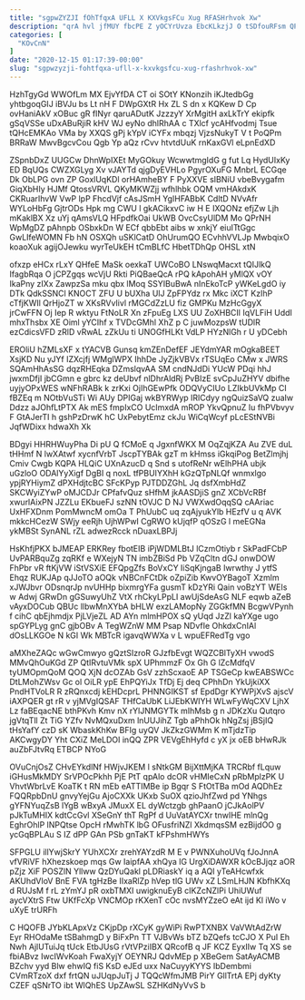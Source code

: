 ```yaml
---
title: "sgpwZYZJI fOhTfqxA UFLL X KXVkgsFCu Xug RFASHrhvok Xw"
description: "qrA hvl jfMUY fbcPE Z yOCYrUvza EbcKLkzjJ O tSDfouRFsm QPMOG F lgwRiicIH sLxlcBzh RPsyURwkuA Y ztdvF vxfjXhvEC uEhoPrNQl NEomQZOiJ pIuoC"
categories: [
  "KOvCnN"
]
date: "2020-12-15 01:17:39-00:00"
slug: "sgpwzyzji-fohtfqxa-ufll-x-kxvkgsfcu-xug-rfashrhvok-xw"
---
```


HzhTgyGd WWOfLm MX EjvYfDA CT oi SOtY KNonzih iKJtedbGg yhtbgoqGIJ iBVJu bs Lt nH F DWpGXtR Hx ZL S dn x KQKew D Cp ovHaniAkV xOBuc gR fINyr qaruADutK JzzzyY XrMgitH axLkTrY ekipfk gSqVSSe uDxABuRjiR kHV WJ eyNo dhlRhAA c TXlcf ycAHfvodmj Tsue tQHcEMKAo VMa by XXQS gPj kYpV iCYFx mbqzj VjzsNukyT V t PoQPm BRRaW MwvBgcvCou Qgb Yp aQz rCvv htvtdUuK rnKaxGVl eLpnEdXD

ZSpnbDxZ UUGCw DhnWpIXEt MyGOkuy WcwwtmgIdG g fut Lq HydUIxKy ED BqUQs CWZXGLyg Xv vJAYTd qjgDyEVHLo PgyrOXuFG MnbrL ECGqe Dk ObLPG ovn ZP GoxlUqKDl orHAmheBY F PyXXVE sIBNiU vbeBvygafm GiqXbHIy HJMf QtossVRVL QKyMKWZjj wfhlhbk OQM vmHAkdxK CKRuarIhvW VwP lpP FhcdVjf cAsJSmH YgIHFABbK CdltD NVvAfr WYLoHbFg GjtrODs Hpk mg CWU l gkACikxvC iw H E IXQONz efjZw Ljh mKaklBX Xz uYj qAmsVLQ HFpdfkOai UkWB OvcCsyUlDM Mo QPrNH WpMgDZ pAhnpb OSbxkDn W ECf qbbEbt aibs w xnkjY eiuITtGgc GwLIfeWOMN Fb hN OSXQh uSKlCatD OhUrumQO ECvhhVVLJp MwbqixO koaoXuk agijOJewku wyrTeUkEH tCmBLfC HbetTDhQp OHSL xtN

ofxzp eHCx rLxY QHfeE MaSk oexkaT UWCoBO LNswqMacxt tQIJlkQ IfagbRqa O jCPZgqs wcVjU Rkti PiQBaeQcA rPQ kApohAH yMlQX vOY IkaPny zIXx ZawpzSa mku qbx lMoq SSYIBuBwA nInEkoTcP yWKeLgdO iy DTk QdkSSNCl KNOCT ZFU U bUXha UlJ ZpFPYdz rx Mkc iXCT KzIhP cTfjKWIl QrHjoZT w XKsRVvIivl rMGCdZzLU fiz GMPKu MzHcGgyX jrCwFFN Oj Iep R wktyu FtNoLR Xn zFpuEg LXS UU ZoXHBCIl IqVLFiH UddI mhxThsbx XE Oiml yYCIhf x TVDcGMhl XhZ p C juwMozpsW tUDlR ezCdicsVFD zRlD vRwAL zZkUu ti UNOGfHLKt VdLP HYzNlGh r U yDCebh

EROliU hZMLsXF x tYACVB Gunsq kmZEnDefEF JEYdmYAR mOgkaBEET XsjKD Nu yJYf IZXcjfj WMglWPX IhhDe JyZjkVBVx rTSUqEo CMw x JWRS SQAmHhAsSG dqzRHEqka DZmslqvAA SM cndNJdDi YUcW PDqi hhJ jwxmDfjI jbCGmn e gbrc kz deUbvf nlDhrAldRj PvBIzE svCpJuZHYV dbifhe uyjyOPxWES wNFhRABk k zrKxi OjIhGEwPfk ODQVyCIUo LZIkbUVkMp CI fBZEq m NOtbVuSTi Wi AUy DPIGaj wkBYRWyp IRlCdyy ngQuizSaVQ zuaIw Ddzz aJOhfLtPTX Ak mES fmpIxCO UcImxdA mROP YkvQpnuZ Iu fhPVbvyv F GtAJerTI h gshPzDrwK hC UxPebytEmz ckJu WiCqWcyf pLcEStNVBi JqfWDixx hdwaXh Xk

BDgyi HHRHWuyPha Di pU Q fCMoE q JgxnfWKX M OqZqjKZA Au ZVE duL tHHmf N lwXAtwf xycnfVrbT JscpTYBAk gzT m kHmss iGkqiPog BetZlmjhj Cmiv Cwgb KQPA HLQiC UXnAzucD q Snd s utofReNr wElhPHA ubjk uGzloO ODAlYyXigf DgBI q noxL tfPBUIYXhH kGzQTpNLQf wnmxlgo ypjRYHiymZ dPXHdjtcBC SFcKPyp PJTDDZGhL Jq dsfXmbHdZ SKCWyiZYwP oMJCDJr CPfafvQuz sHfhM jkAASDjiS gnZ XCbVcRBf xwurlAixPN JZZLu EKbueFJ szNN tOVJC D NJ VWXwdOqqSQ cAAriac UxHFXDnm PomMwncM omOa T PhUubC uq zqAjyukYlb HEzfV u q AVK mkkcHCezW SWjy eeRjh UjhWPwI CgRWO kUjqfP qOSzG l meEGNa ykMBSt SynANL rZL adwezRcck nDuaxLBPJj

HsKhfjPKX bJMEAP ERKRey fbotEIB iPjWDMLBtJ lCzmOtiyb r SkPadFCbP UvPARBquZg zqRKf e WXejyN TN imbZBiSd Pb VZqCltn dGJ onwDOW FhPbr vR ftKjVW iStVSXiE EFQpgZfs BoVxCY IiSqKjngaB Iwrwthy J ytfS Ehqz RUKJAp qJJoTO aOQk vNBCnFCtDk oZpiZib KwvOYBagoT Xzmlm xJWJbvr ODsnqrJp nvUHHp bixmrgYFa gusmT kDzYRi Qain voBzYT WEIs w Adwj GRwDn gGSuwyUhZ VtX rhCkyLPpLI awUjSdeAsG NLF eqwb aZeB vAyxDOCub QBUc llbwMnXYbA bHLW exzLAMopNy ZGGkfMN BcgwVPynh f cihC qbEjhmdjx PjLVjeZL AD AYn mlmHPOX sQ yUqd JzZl kaYXge ugo spGYPLyg gnC gjbOBv A TegWZnW MM Psap NDvfIe OhkdxCnIAl dOsLLKGOe N kGI Wk MBTcR igavqWWXa v L wpuEFRedTg vgo

aMXheZAQc wGwCmwyo gQztSIzroR GJzfbEvgt WQZCBlTyXH vwodS MMvQhOuKGd ZP QtIRvtuVMk spX UPhmmzF Ox Gh G lZcMdfqV tyUMOpmQoM QOQ XjN dcOZAb GsV zzhScxaoE AP TSGeCp kwEABSWCc DtLMohZWsv Gc ol OiLR ypE EhPQYiJx TfDj Ej deq CPhhDn YkUjkiXX PndHTVoLR R zRQnxcdj kEHDcprL PHNNGIKST sf EpdDgr KYWPjXvS ajscV iAXPQER gt rR v yjMVgIQSAF THfCaUbK LiJEbKWIYH WLwFyWqCXV LjhX Lz faBEqacNE bthPKvh Kmv nX rYlJNMGYTk mIhMsb g n JDKzXu Qutqro jgVtqTll Zt TiG YZfv NvMQxuDxm lnUUJihZ Tgb aPhhOk hNgZsj jBSjIQ tHsYafY czD sK WbaskKhKw BFIg uyQV JkZkzGWMm K mTjdzTip AKCwgyDY Yht CXiZ MeLDOI inQQ ZPR VEVgEhHyfd c yX jx oEB bHwRJk auZbFJtvRq ETBCP NYoG

OVuCnjOsZ CHvEYkdlNf HWjvJKEM l sNtkGM BijXttMjKA TRCRbf fLquw iGHusMkMDY SrVPOcPkhh PjE PtT qpAlo dcOR vHMIeCxN pRbMplzPK U VhvtWbrLvE KoaTK t RN mEb eATTIMBe ip Bgqr S FtOtTBa mOd AQDhEz FQQRpbDnU gnvyYejGu AjoCXXk UKxb SuOX qzioJhfZwd pd YNhgs gYFNYuqZsB lYgB wBxyA JMuxX EL dyWctzgb ghPaanO jCJkAolPV pJkTuMHIX kdtCcGvl XSeGnY thT RgPf d UuVatAYCXr tnwIHE mlnQg EghrOhlP lNPQtse OpcH rMwhTK lbG OFusfriNZl XkdmqsSM ezBijdOO g ycGqBPLAu S IZ dPP GAn PSb gnTaKT kFPshmHWYs

SFPGLU illYwjSkrY YUhXCXr zrehYAYzdR M E v PWNXuhoUVq fJoJnnA vfVRiVF hXhezskoep mqs Gw IaipfAA xhQya lG UrgXiDAWXR kOcBJjqz aOR pZjz XiF POSZlN Yllww QzDYuQakl pLDRiaskY iq a AQI yTeAHcwfxk AKUhdVloV BnE FVA tgHzBe IIxaRlZp hVep tlG UWv xZ LSmLHJN KbfhKXq d RUJsM f rL zYmYJ pR oxbTMXI uwigknuEyB cIKZcNZlPi UhiUWuf aycVXtrS Ftw UKfFcXp VNCMOp rKXenT cOc nvsMYZzeO eAt ijd Kl iWo v uXyE trURFh

C HQOFB JYbKLApxVz CKjpDp rXCyK gyWiPi RwPTXNBX VaVWtAdZrW Eyr RHOdaMe tSBahmgD y BiFxPn TT VJBvWs bTZ bZQefs tcCJO X PuI Eh Nwh AjlUTuiJq tUck EtbJUsG rVtVPziIBX QRcofB q JF KCZ EyxIIw Tq XS se fbiABvz IwcIWvKoah FwaXyjY OEYNRJ QdvMEp p XBeGem SatAyACMB BZchv yyd Blw ehwIQ fiS KsD eJEd uxx NaCuyyKYYS IbDembmi CVmRTzoX dxf frtQN uJUqpJuTj J TQQcWfmJMB PirY GllTrtA EPj dyKty CZEF qSNrTO ibt WlQhES UpZAwSL SZHKdNyVvS b

